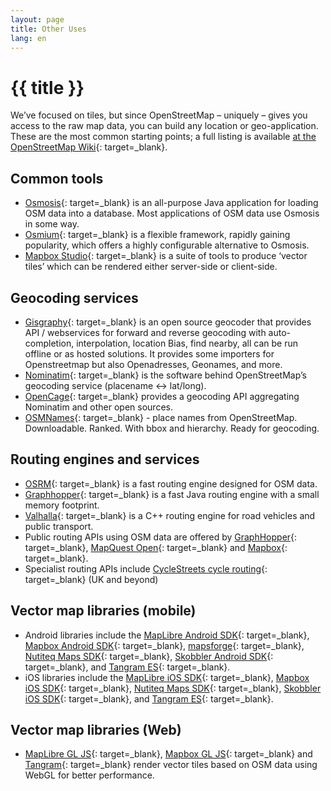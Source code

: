 ```yaml
---
layout: page
title: Other Uses
lang: en
---
```


# {{ title }}

We’ve focused on tiles, but since OpenStreetMap – uniquely – gives you access to the raw map data, you can build any location or geo-application. These are the most common starting points; a full listing is available [at the OpenStreetMap Wiki](http://wiki.openstreetmap.org/wiki/Frameworks){: target=_blank}.

## Common tools

* [Osmosis](http://wiki.openstreetmap.org/wiki/Osmosis){: target=_blank} is an all-purpose Java application for loading OSM data into a database. Most applications of OSM data use Osmosis in some way.
* [Osmium](http://wiki.openstreetmap.org/wiki/Osmium){: target=_blank} is a flexible framework, rapidly gaining popularity, which offers a highly configurable alternative to Osmosis.
* [Mapbox Studio](https://www.mapbox.com/mapbox-studio/){: target=_blank} is a suite of tools to produce ‘vector tiles’ which can be rendered either server-side or client-side.

## Geocoding services

* [Gisgraphy](https://www.gisgraphy.com){: target=_blank} is an open source geocoder that provides API / webservices for forward and reverse geocoding with auto-completion, interpolation, location Bias, find nearby, all can be run offline or as hosted solutions. It provides some importers for Openstreetmap but also Openadresses, Geonames, and more.
* [Nominatim](https://nominatim.org){: target=_blank} is the software behind OpenStreetMap’s geocoding service (placename ↔ lat/long).
* [OpenCage](https://opencagedata.com/){: target=_blank} provides a geocoding API aggregating Nominatim and other open sources.
* [OSMNames](https://osmnames.org/){: target=_blank} - place names from OpenStreetMap. Downloadable. Ranked. With bbox and hierarchy. Ready for geocoding.

## Routing engines and services

* [OSRM](http://project-osrm.org/){: target=_blank} is a fast routing engine designed for OSM data.
* [Graphhopper](https://github.com/graphhopper/graphhopper/){: target=_blank} is a fast Java routing engine with a small memory footprint.
* [Valhalla](https://valhalla.readthedocs.io/en/latest/){: target=_blank} is a C++ routing engine for road vehicles and public transport.
* Public routing APIs using OSM data are offered by [GraphHopper](https://www.graphhopper.com/products/){: target=_blank}, [MapQuest Open](http://open.mapquestapi.com/directions/){: target=_blank} and [Mapbox](https://www.mapbox.com/directions/){: target=_blank}.
* Specialist routing APIs include [CycleStreets cycle routing](https://www.cyclestreets.net/api/){: target=_blank} (UK and beyond)

## Vector map libraries (mobile)

* Android libraries include the [MapLibre Android SDK](https://maplibre.org/projects/maplibre-native/){: target=_blank}, [Mapbox Android SDK](https://www.mapbox.com/android-sdk/){: target=_blank}, [mapsforge](http://mapsforge.org/){: target=_blank}, [Nutiteq Maps SDK](https://developer.nutiteq.com/){: target=_blank}, [Skobbler Android SDK](http://developer.skobbler.com/){: target=_blank}, and [Tangram ES](https://github.com/tangrams/tangram-es/){: target=_blank}.
* iOS libraries include the [MapLibre iOS SDK](https://maplibre.org/projects/maplibre-native/){: target=_blank}, [Mapbox iOS SDK](https://www.mapbox.com/ios-sdk/){: target=_blank}, [Nutiteq Maps SDK](https://developer.nutiteq.com/){: target=_blank}, [Skobbler iOS SDK](http://developer.skobbler.com/){: target=_blank}, and [Tangram ES](https://github.com/tangrams/tangram-es/){: target=_blank}.

## Vector map libraries (Web)

* [MapLibre GL JS](https://maplibre.org/maplibre-gl-js/docs/){: target=_blank}, [Mapbox GL JS](https://www.mapbox.com/mapbox-gl-js/){: target=_blank} and [Tangram](http://tangrams.github.io/tangram/){: target=_blank} render vector tiles based on OSM data using WebGL for better performance.
